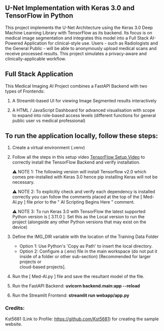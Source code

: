 ## U-Net Implementation with Keras 3.0 and TensorFlow in Python

This project implements the U-Net Architecture using the Keras 3.0 Deep Machine Learning Library with TensorFlow as its backend. Its focus is on medical image segmentation and integrates this model into a Full Stack AI-Powered Application for clinical-style use. Users - such as Radiologists and the General Public - will be able to anonymously upload medical scans and receive processed results. This project simulates a privacy-aware and clinically-applicable workflow.

## Full Stack Application

This Medical Imaging AI Project combines a FastAPI Backend with two types of Frontends: 

1. A Streamlit-based UI for viewing Image Segmented results interactively

2. A HTML / JavaScript Dashboard for advanced visualisation with scope to expand into role-based access levels (different functions for general public user vs 
   medical professional)

## To run the application locally, follow these steps:
1. Create a virtual environment (.venv)

2. Follow all the steps in this setup video [TensorFlow Setup Video](https://www.youtube.com/watch?v=1y8RM4pzM0s) to correctly install the TensorFlow Backend and verify installation.
   
    ⚠️ NOTE 1: The following version will install Tensorflow v2.0 which comes pre-installed with Keras 3.0 hence pip installing Keras will not be necessary.

    ⚠️ NOTE 2: To explicitly check and verify each dependency is installed correctly you can follow the comments placed at the top of the [ Med-AI.py ] file prior 
    to the " AI Scripting Begins Here " comment.

    ⚠️ NOTE 3: To run Keras 3.0 with TensorFlow the latest supported Python version is [ 3.11.0 ]. Set this as the Local version to run the project (alongside any 
    other Python versions that may exist on the device)

4. Define the IMG_DIR variable with the location of the Training Data Folder
   - Option 1: Use Python's 'Copy as Path' to insert the local directory.
   - Option 2: Configure a (.env) file in the main workspace (do not put it inside of a folder or other sub-section) [Recommended for larger projects or       
     cloud-based projects].

6. Run the [ Med-AI.py ] file and save the resultant model of the file.

7. Run the FastAPI Backend: **uvicorn backend.main:app --reload**

8. Run the Streamlit Frontend: **streamlit run webapp/app.py**

### Credits:

Kst5681 (Link to Profile: https://github.com/Kst5681) for creating the sample website.
